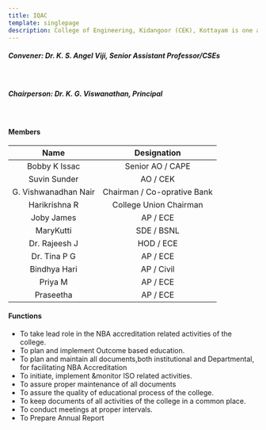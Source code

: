 ```yaml
---
title: IQAC
template: singlepage
description: College of Engineering, Kidangoor (CEK), Kottayam is one among the premier institutions in the state. The college is governed by the Co-operative Academy of Professional Education established by the Government of Kerala. The admissions are based on the rank obtained by the students in the State Entrance examinations and functioning of the college is according to the rules and regulations formulated by the Government of Kerala.
---
```


##### **Convener:** Dr. K. S. Angel Viji, Senior Assistant Professor/CSEs 
<br>

##### **Chairperson:** Dr. K. G. Viswanathan, Principal
<br>

#### Members

| Name | Designation |
|:--------------------:|:---------------------------:|
| Bobby K Issac | Senior AO / CAPE |
| Suvin Sunder | AO / CEK |
| G. Vishwanadhan Nair | Chairman / Co-oprative Bank |
| Harikrishna R | College Union Chairman |
| Joby James | AP / ECE |
| MaryKutti | SDE / BSNL |
| Dr. Rajeesh J | HOD / ECE |
| Dr. Tina P G | AP / ECE |
| Bindhya Hari | AP / Civil |
| Priya M | AP / ECE |
| Praseetha | AP / ECE |

#### Functions

- To take lead role in the NBA accreditation related activities of the college.
- To plan and implement Outcome based education.
- To plan and maintain all documents,both institutional and Departmental, for facilitating NBA Accreditation
- To initiate, implement &monitor ISO related activities.
- To assure proper maintenance of all documents
- To assure the quality of educational process of the college.
- To keep documents of all activities of the college in a common place.
- To conduct meetings at proper intervals.
- To Prepare Annual Report
